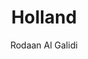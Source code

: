 ---
title: "Holland"
author: "Rodaan Al Galidi"
isbn: ""
isbn13: "9789090326917"
rating: "0"
publisher: "De vrije uitgevers"
pages: "400"
publishYear: "2020"
read: ""
goodreads_id: "51360985"
---